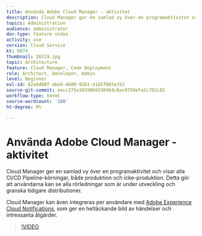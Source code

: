 ```yaml
---
title: Använda Adobe Cloud Manager - aktivitet
description: Cloud Manager ger en samlad vy över en programaktivitet och visar alla CI/CD Pipeline-körningar, både produktion och icke-produktion. Detta gör att användarna kan se alla rörledningar som är under utveckling och granska tidigare distributioner.
topics: Administration
audience: administrator
doc-type: feature video
activity: use
version: Cloud Service
kt: 6874
thumbnail: 26319.jpg
topic: Architecture
feature: Cloud Manager, Code Deployment
role: Architect, Developer, Admin
level: Beginner
exl-id: 82a9d00f-abe6-4600-92b1-41b5f0b5e352
source-git-commit: eecc275e38390b9330464c8ac0750efa2c702c82
workflow-type: tm+mt
source-wordcount: '108'
ht-degree: 0%

---
```


# Använda Adobe Cloud Manager - aktivitet

Cloud Manager ger en samlad vy över en programaktivitet och visar alla CI/CD Pipeline-körningar, både produktion och icke-produktion. Detta gör att användarna kan se alla rörledningar som är under utveckling och granska tidigare distributioner.

Cloud Manager kan även integreras per användare med [Adobe Experience Cloud Notifications](https://experienceleague.adobe.com/docs/experience-manager-cloud-manager/using/how-to-use/notifications.html), som ger en heltäckande bild av händelser och intressanta åtgärder.

>[!VIDEO](https://video.tv.adobe.com/v/26319?quality=12&learn=on)
